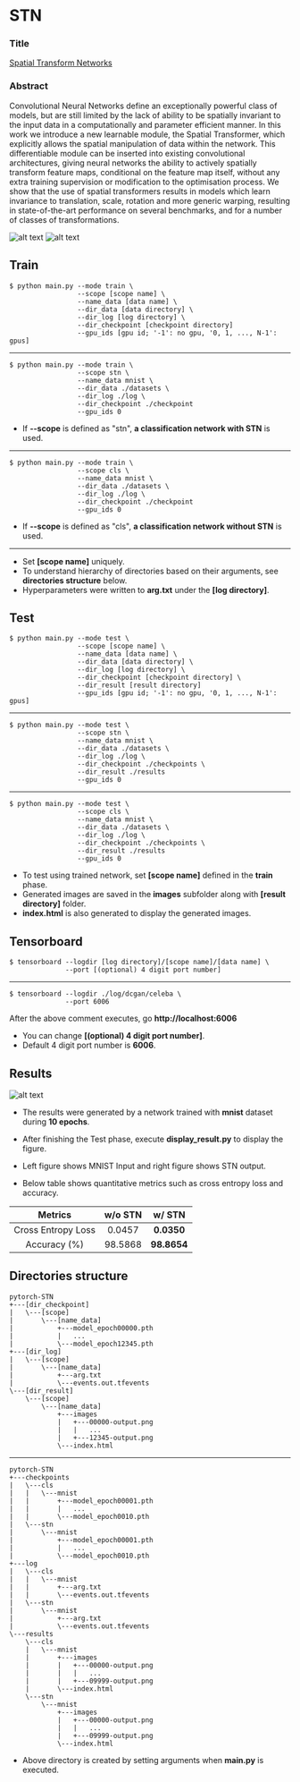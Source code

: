 # STN

### Title
[Spatial Transform Networks](https://arxiv.org/abs/1506.02025)

### Abstract
Convolutional Neural Networks define an exceptionally powerful class of models, but are still limited by the lack of ability to be spatially invariant to the input data in a computationally and parameter efficient manner. In this work we introduce a new learnable module, the Spatial Transformer, which explicitly allows the spatial manipulation of data within the network. This differentiable module can be inserted into existing convolutional architectures, giving neural networks the ability to actively spatially transform feature maps, conditional on the feature map itself, without any extra training supervision or modification to the optimisation process. We show that the use of spatial transformers results in models which learn invariance to translation, scale, rotation and more generic warping, resulting in state-of-the-art performance on several benchmarks, and for a number of classes of transformations.

![alt text](./img/paper1.png "Network architecture")
![alt text](./img/paper2.png "Novelty of STN")

## Train
    $ python main.py --mode train \
                     --scope [scope name] \
                     --name_data [data name] \
                     --dir_data [data directory] \
                     --dir_log [log directory] \
                     --dir_checkpoint [checkpoint directory]
                     --gpu_ids [gpu id; '-1': no gpu, '0, 1, ..., N-1': gpus]
---
    $ python main.py --mode train \
                     --scope stn \
                     --name_data mnist \
                     --dir_data ./datasets \
                     --dir_log ./log \
                     --dir_checkpoint ./checkpoint
                     --gpu_ids 0
* If **--scope** is defined as "stn", **a classification network with STN** is used.
---
    $ python main.py --mode train \
                     --scope cls \
                     --name_data mnist \
                     --dir_data ./datasets \
                     --dir_log ./log \
                     --dir_checkpoint ./checkpoint
                     --gpu_ids 0
 * If **--scope** is defined as "cls", **a classification network without STN** is used.
 
 ---
* Set **[scope name]** uniquely.
* To understand hierarchy of directories based on their arguments, see **directories structure** below. 
* Hyperparameters were written to **arg.txt** under the **[log directory]**.


## Test
    $ python main.py --mode test \
                     --scope [scope name] \
                     --name_data [data name] \
                     --dir_data [data directory] \
                     --dir_log [log directory] \
                     --dir_checkpoint [checkpoint directory] \
                     --dir_result [result directory]
                     --gpu_ids [gpu id; '-1': no gpu, '0, 1, ..., N-1': gpus]
---
    $ python main.py --mode test \
                     --scope stn \
                     --name_data mnist \
                     --dir_data ./datasets \
                     --dir_log ./log \
                     --dir_checkpoint ./checkpoints \
                     --dir_result ./results
                     --gpu_ids 0
---
    $ python main.py --mode test \
                     --scope cls \
                     --name_data mnist \
                     --dir_data ./datasets \
                     --dir_log ./log \
                     --dir_checkpoint ./checkpoints \
                     --dir_result ./results
                     --gpu_ids 0

* To test using trained network, set **[scope name]** defined in the **train** phase.
* Generated images are saved in the **images** subfolder along with **[result directory]** folder.
* **index.html** is also generated to display the generated images.  


## Tensorboard
    $ tensorboard --logdir [log directory]/[scope name]/[data name] \
                  --port [(optional) 4 digit port number]
---
    $ tensorboard --logdir ./log/dcgan/celeba \
                  --port 6006
                  
After the above comment executes, go **http://localhost:6006**

* You can change **[(optional) 4 digit port number]**.
* Default 4 digit port number is **6006**.


## Results
![alt text](./img/generated_image.png "Generated Images by STN")
* The results were generated by a network trained with **mnist** dataset during **10 epochs**.
* After finishing the Test phase, execute **display_result.py** to display the figure.
* Left figure shows MNIST Input and right figure shows STN output.

* Below table shows quantitative metrics such as cross entropy loss and accuracy. 

|        Metrics     | w/o STN   | w/ STN      |
|:------------------:|:---------:|:-----------:|
| Cross Entropy Loss | 0.0457    | **0.0350**  |
| Accuracy (%)       | 98.5868   | **98.8654** |


## Directories structure
    pytorch-STN
    +---[dir_checkpoint]
    |   \---[scope]
    |       \---[name_data]
    |           +---model_epoch00000.pth
    |           |   ...
    |           \---model_epoch12345.pth
    +---[dir_log]
    |   \---[scope]
    |       \---[name_data]
    |           +---arg.txt
    |           \---events.out.tfevents
    \---[dir_result]
        \---[scope]
            \---[name_data]
                +---images
                |   +---00000-output.png
                |   |   ...
                |   +---12345-output.png
                \---index.html

---

    pytorch-STN
    +---checkpoints
    |   \---cls
    |   |   \---mnist
    |   |       +---model_epoch00001.pth
    |   |       |   ...
    |   |       \---model_epoch0010.pth
    |   \---stn
    |       \---mnist
    |           +---model_epoch00001.pth
    |           |   ...
    |           \---model_epoch0010.pth
    +---log
    |   \---cls
    |   |   \---mnist
    |   |       +---arg.txt
    |   |       \---events.out.tfevents
    |   \---stn
    |       \---mnist
    |           +---arg.txt
    |           \---events.out.tfevents
    \---results
        \---cls
        |   \---mnist
        |       +---images
        |       |   +---00000-output.png
        |       |   |   ...
        |       |   +---09999-output.png
        |       \---index.html
        \---stn
            \---mnist
                +---images
                |   +---00000-output.png
                |   |   ...
                |   +---09999-output.png
                \---index.html
 
* Above directory is created by setting arguments when **main.py** is executed.               
        